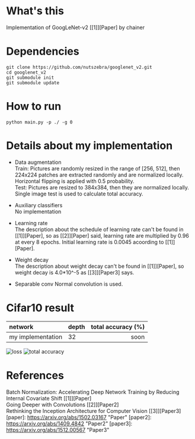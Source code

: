 # What's this
Implementation of GoogLeNet-v2 [[1]][Paper] by chainer


# Dependencies

    git clone https://github.com/nutszebra/googlenet_v2.git
    cd googlenet_v2
    git submodule init
    git submodule update

# How to run
    python main.py -p ./ -g 0 


# Details about my implementation

* Data augmentation  
Train: Pictures are randomly resized in the range of [256, 512], then 224x224 patches are extracted randomly and are normalized locally. Horizontal flipping is applied with 0.5 probability.  
Test: Pictures are resized to 384x384, then they are normalized locally. Single image test is used to calculate total accuracy. 

* Auxiliary classifiers  
No implementation

* Learning rate  
The description about the schedule of learning rate can't be found in [[1]][Paper], so  as [[2]][Paper] said, learning rate are multiplied by 0.96 at every 8 epochs. Initial learning rate is 0.0045 acoording to [[1]][Paper].

* Weight decay  
The description about weight decay can't be found in [[1]][Paper], so weight decay is 4.0*10^-5 as [[3]][Paper3] says.

* Separable conv
Normal convolution is used.


# Cifar10 result

| network              | depth  | total accuracy (%) |
|:---------------------|--------|-------------------:|
| my implementation    | 32     | soon               |

<img src="https://github.com/nutszebra/googlenet/blob/master/loss.jpg" alt="loss" title="loss">
<img src="https://github.com/nutszebra/googlenet/blob/master/accuracy.jpg" alt="total accuracy" title="total accuracy">

# References
Batch Normalization: Accelerating Deep Network Training by Reducing Internal Covariate Shift [[1]][Paper]  
Going Deeper with Convolutions [[2]][Paper2]  
Rethinking the Inception Architecture for Computer Vision [[3]][Paper3]  
[paper]: https://arxiv.org/abs/1502.03167 "Paper"
[paper2]: https://arxiv.org/abs/1409.4842 "Paper2"
[paper3]: https://arxiv.org/abs/1512.00567 "Paper3"
